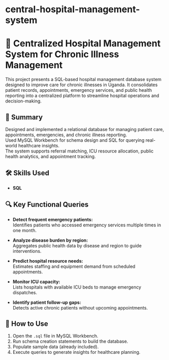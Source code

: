 # central-hospital-management-system
# 🏥 Centralized Hospital Management System for Chronic Illness Management

This project presents a SQL-based hospital management database system designed to improve care for chronic illnesses in Uganda. It consolidates patient records, appointments, emergency services, and public health reporting into a centralized platform to streamline hospital operations and decision-making.


## 📌 Summary

Designed and implemented a relational database for managing patient care, appointments, emergencies, and chronic illness reporting.  
Used MySQL Workbench for schema design and SQL for querying real-world healthcare insights.  
The system supports referral matching, ICU resource allocation, public health analytics, and appointment tracking.



## 🛠️ Skills Used

- **SQL**


## 🔍 Key Functional Queries

- **Detect frequent emergency patients:**  
  Identifies patients who accessed emergency services multiple times in one month.

- **Analyze disease burden by region:**  
  Aggregates public health data by disease and region to guide interventions.

- **Predict hospital resource needs:**  
  Estimates staffing and equipment demand from scheduled appointments.

- **Monitor ICU capacity:**  
  Lists hospitals with available ICU beds to manage emergency dispatches.

- **Identify patient follow-up gaps:**  
  Detects active chronic patients without upcoming appointments.



## 🚀 How to Use

1. Open the `.sql` file in MySQL Workbench.
2. Run schema creation statements to build the database.
3. Populate sample data (already included).
4. Execute queries to generate insights for healthcare planning.






